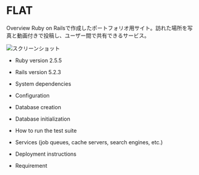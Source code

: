# FLAT

Overview
Ruby on Railsで作成したポートフォリオ用サイト。訪れた場所を写真と動画付きで投稿し、ユーザー間で共有できるサービス。

![スクリーンショット](https://rails-flat-image.s3-ap-northeast-1.amazonaws.com/uploads/readme/%E3%82%B9%E3%82%AF%E3%83%AA%E3%83%BC%E3%83%B3%E3%82%B7%E3%83%A7%E3%83%83%E3%83%88+2019-10-29+12.23.41.png)

* Ruby version 2.5.5

* Rails version 5.2.3

* System dependencies

* Configuration

* Database creation

* Database initialization

* How to run the test suite

* Services (job queues, cache servers, search engines, etc.)

* Deployment instructions

* Requirement
